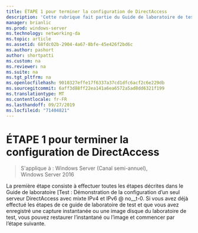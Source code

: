 ```yaml
---
title: ÉTAPE 1 pour terminer la configuration de DirectAccess
description: 'Cette rubrique fait partie du Guide de laboratoire de test : illustrer un déploiement multisite DirectAccess pour Windows Server 2016'
manager: brianlic
ms.prod: windows-server
ms.technology: networking-da
ms.topic: article
ms.assetid: 68fdc02b-2904-4a67-8bfe-45e426f2bd6c
ms.author: pashort
author: shortpatti
ms.custom: na
ms.reviewer: na
ms.suite: na
ms.tgt_pltfrm: na
ms.openlocfilehash: 9010327effe17f6337a37cd1dfc6acf2c6e229db
ms.sourcegitcommit: 6aff3d88ff22ea141a6ea6572a5ad8dd6321f199
ms.translationtype: MT
ms.contentlocale: fr-FR
ms.lasthandoff: 09/27/2019
ms.locfileid: "71404821"
---
```

# <a name="step-1-complete-the-directaccess-configuration"></a>ÉTAPE 1 pour terminer la configuration de DirectAccess

>S'applique à : Windows Server (Canal semi-annuel), Windows Server 2016

La première étape consiste à effectuer toutes les étapes décrites dans le Guide de laboratoire [Test : Démonstration de la configuration d’un seul serveur DirectAccess avec mixte IPv4 et IPv6 @ no__t-0. Si vous avez déjà effectué les étapes de ce guide de laboratoire de test et que vous avez enregistré une capture instantanée ou une image disque du laboratoire de test, vous pouvez restaurer l’instantané ou l’image et commencer par l’étape suivante. 
